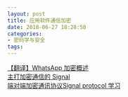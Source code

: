 ```yaml
---
layout: post
title: 应用软件通信加密
date: 2018-06-27 18:28:58
categories:
- 密码学与安全
tags:
---
```


[【翻译】WhatsApp 加密概述](https://www.cnblogs.com/over140/p/8683171.html)  
[主打加密通信的 Signal](https://www.leiphone.com/news/201802/AkToONRb74M5V1rr.html)  
[端对端加密通讯协议Signal protocol 学习](https://www.jianshu.com/p/e1f6f01c65f8)  